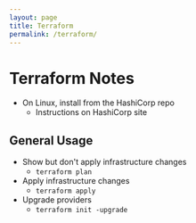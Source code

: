 ```yaml
---
layout: page
title: Terraform
permalink: /terraform/
---
```


# Terraform Notes

* On Linux, install from the HashiCorp repo
  * Instructions on HashiCorp site

## General Usage

* Show but don't apply infrastructure changes
  * `terraform plan`
* Apply infrastructure changes
  * `terraform apply`
* Upgrade providers
  * `terraform init -upgrade`
